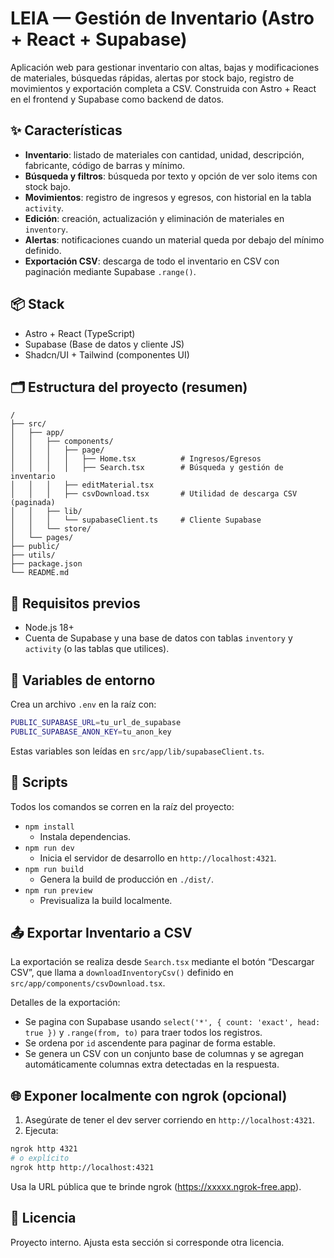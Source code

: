 # LEIA — Gestión de Inventario (Astro + React + Supabase)

Aplicación web para gestionar inventario con altas, bajas y modificaciones de materiales, búsquedas rápidas, alertas por stock bajo, registro de movimientos y exportación completa a CSV. Construida con Astro + React en el frontend y Supabase como backend de datos.

## ✨ Características

- **Inventario**: listado de materiales con cantidad, unidad, descripción, fabricante, código de barras y mínimo.
- **Búsqueda y filtros**: búsqueda por texto y opción de ver solo items con stock bajo.
- **Movimientos**: registro de ingresos y egresos, con historial en la tabla `activity`.
- **Edición**: creación, actualización y eliminación de materiales en `inventory`.
- **Alertas**: notificaciones cuando un material queda por debajo del mínimo definido.
- **Exportación CSV**: descarga de todo el inventario en CSV con paginación mediante Supabase `.range()`.

## 📦 Stack

- Astro + React (TypeScript)
- Supabase (Base de datos y cliente JS)
- Shadcn/UI + Tailwind (componentes UI)

## 🗂️ Estructura del proyecto (resumen)

```text
/
├── src/
│   ├── app/
│   │   ├── components/
│   │   │   ├── page/
│   │   │   │   ├── Home.tsx          # Ingresos/Egresos
│   │   │   │   ├── Search.tsx        # Búsqueda y gestión de inventario
│   │   │   ├── editMaterial.tsx
│   │   │   ├── csvDownload.tsx       # Utilidad de descarga CSV (paginada)
│   │   ├── lib/
│   │   │   └── supabaseClient.ts     # Cliente Supabase
│   │   └── store/
│   └── pages/
├── public/
├── utils/
├── package.json
└── README.md
```

## 🔧 Requisitos previos

- Node.js 18+
- Cuenta de Supabase y una base de datos con tablas `inventory` y `activity` (o las tablas que utilices).

## 🔐 Variables de entorno

Crea un archivo `.env` en la raíz con:

```bash
PUBLIC_SUPABASE_URL=tu_url_de_supabase
PUBLIC_SUPABASE_ANON_KEY=tu_anon_key
```

Estas variables son leídas en `src/app/lib/supabaseClient.ts`.

## 🚀 Scripts

Todos los comandos se corren en la raíz del proyecto:

- `npm install`
  - Instala dependencias.
- `npm run dev`
  - Inicia el servidor de desarrollo en `http://localhost:4321`.
- `npm run build`
  - Genera la build de producción en `./dist/`.
- `npm run preview`
  - Previsualiza la build localmente.

## 📤 Exportar Inventario a CSV

La exportación se realiza desde `Search.tsx` mediante el botón “Descargar CSV”, que llama a `downloadInventoryCsv()` definido en `src/app/components/csvDownload.tsx`.

Detalles de la exportación:

- Se pagina con Supabase usando `select('*', { count: 'exact', head: true })` y `.range(from, to)` para traer todos los registros.
- Se ordena por `id` ascendente para paginar de forma estable.
- Se genera un CSV con un conjunto base de columnas y se agregan automáticamente columnas extra detectadas en la respuesta.

## 🌐 Exponer localmente con ngrok (opcional)

1. Asegúrate de tener el dev server corriendo en `http://localhost:4321`.
2. Ejecuta:

```bash
ngrok http 4321
# o explícito
ngrok http http://localhost:4321
```

Usa la URL pública que te brinde ngrok (https://xxxxx.ngrok-free.app).

## 📄 Licencia

Proyecto interno. Ajusta esta sección si corresponde otra licencia.

